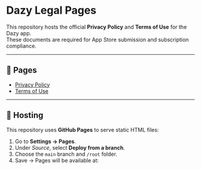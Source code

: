 # Dazy Legal Pages

This repository hosts the official **Privacy Policy** and **Terms of Use** for the Dazy app.  
These documents are required for App Store submission and subscription compliance.

---

## 📄 Pages

- [Privacy Policy](https://ujjeong-official.github.io/ujjeong-legal/privacy.html)  
- [Terms of Use](https://ujjeong-github.io/ujjeong-legal/terms.html)

---

## 🚀 Hosting

This repository uses **GitHub Pages** to serve static HTML files:

1. Go to **Settings → Pages**.  
2. Under *Source*, select **Deploy from a branch**.  
3. Choose the `main` branch and `/root` folder.  
4. Save → Pages will be available at:  
